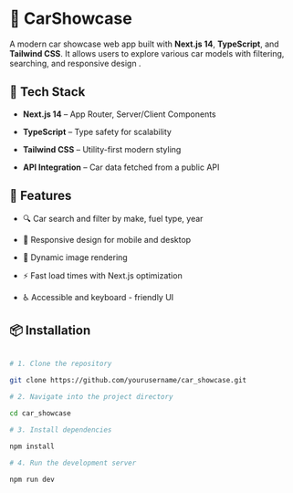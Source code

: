 # 🚗  CarShowcase

A modern car showcase web app built with **Next.js 14**, **TypeScript**, and **Tailwind CSS**. It allows users to explore various car models with filtering, searching, and responsive design .

## 🔧 Tech Stack

- **Next.js 14** – App Router, Server/Client Components
  
- **TypeScript** – Type safety for scalability

- **Tailwind CSS** – Utility-first modern styling
  
- **API Integration** – Car data fetched from a public API

## 🚀 Features

- 🔍 Car search and filter by make, fuel type, year
  
- 🧭 Responsive design for mobile and desktop
  
- 🧠 Dynamic image rendering
  
- ⚡ Fast load times with Next.js optimization
  
- ♿ Accessible and keyboard - friendly UI

## 📦 Installation

``` bash

# 1. Clone the repository

git clone https://github.com/yourusername/car_showcase.git

# 2. Navigate into the project directory

cd car_showcase

# 3. Install dependencies

npm install

# 4. Run the development server

npm run dev

